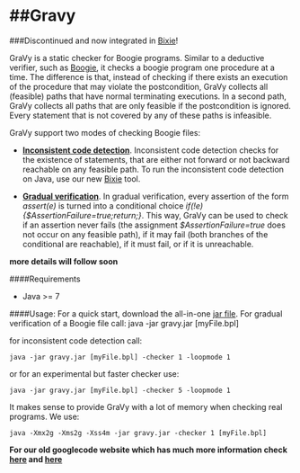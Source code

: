 ##Gravy
=====
###Discontinued and now integrated in [Bixie](https://github.com/martinschaef/bixie)!

GraVy is a static checker for Boogie programs. Similar to a deductive verifier, such as [Boogie](http://boogie.codeplex.com/), it checks a boogie program one procedure at a time. The difference is that, instead of checking if there exists an execution of the procedure that may violate the postcondition, GraVy collects all (feasible) paths that have normal terminating executions. In a second path, GraVy collects all paths that are only feasible if the postcondition is ignored. Every statement that is not covered by any of these paths is infeasible. 


GraVy support two modes of checking Boogie files:
- **[Inconsistent code detection](http://iist.unu.edu/sites/iist.unu.edu/files/biblio/cav12.pdf)**. Inconsistent code detection checks for the existence of statements, that are either not forward or not backward reachable on any feasible path. To run the inconsistent code detection on Java, use our new [Bixie](www.csl.sri.com/projects/bixie/) tool.

- **[Gradual verification](http://www.csl.sri.com/users/schaef/nfm14.pdf)**. In gradual verification, every assertion of the form *assert(e)* is turned into a conditional choice *if(!e){$AssertionFailure=true;return;}*. This way, GraVy can be used to check if an assertion never fails (the assignment *$AssertionFailure=true* does not occur on any feasible path), if it may fail (both branches of the conditional are reachable), if it must fail, or if it is unreachable.  

**more details will follow soon**

####Requirements
- Java >= 7

####Usage:
For a quick start, download the all-in-one [jar file](https://github.com/martinschaef/gravy/blob/master/gravy/dist/gravy.jar). For gradual verification of a Boogie file call:
    java -jar gravy.jar [myFile.bpl]
    
for inconsistent code detection call: 

    java -jar gravy.jar [myFile.bpl] -checker 1 -loopmode 1

or for an experimental but faster checker use:

    java -jar gravy.jar [myFile.bpl] -checker 5 -loopmode 1
    
It makes sense to provide GraVy with a lot of memory when checking real programs. We use:

    java -Xmx2g -Xms2g -Xss4m -jar gravy.jar -checker 1 [myFile.bpl]
    
**For our old googlecode website which has much more information check [here](https://code.google.com/p/jimple2boogie/) and [here](https://code.google.com/p/joogie/)**    
    
